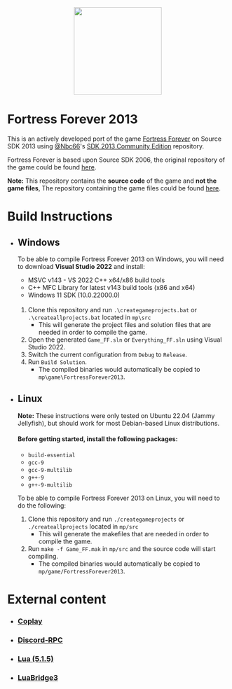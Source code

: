 <div align="center">
  <img src="https://avatars.githubusercontent.com/u/2388970" width="200" height="200">
</div>

# Fortress Forever 2013
This is an actively developed port of the game [Fortress Forever](https://store.steampowered.com/app/253530/Fortress_Forever/) on Source SDK 2013 using [@Nbc66](https://github.com/Nbc66)'s [SDK 2013 Community Edition](https://github.com/Nbc66/source-sdk-2013-ce) repository.

Fortress Forever is based upon Source SDK 2006, the original repository of the game could be found [here](https://github.com/fortressforever/fortressforever).

**Note:** This repository contains the **source code** of the game and **not the game files**, The repository containing the game files could be found [here](https://github.com/fortressforever-2013/FortressForever2013).

# Build Instructions

- ## Windows
  To be able to compile Fortress Forever 2013 on Windows, you will need to download **Visual Studio 2022** and install:
  * MSVC v143 - VS 2022 C++ x64/x86 build tools
  * C++ MFC Library for latest v143 build tools (x86 and x64)
  * Windows 11 SDK (10.0.22000.0)
<br><br>
  1. Clone this repository and run `.\creategameprojects.bat` or `.\createallprojects.bat` located in `mp\src`
      * This will generate the project files and solution files that are needed in order to compile the game.
  2. Open the generated `Game_FF.sln` or `Everything_FF.sln` using Visual Studio 2022.
  3. Switch the current configuration from `Debug` to `Release`.
  4. Run `Build Solution`.
      * The compiled binaries would automatically be copied to `mp\game\FortressForever2013`.

- ## Linux
  **Note:** These instructions were only tested on Ubuntu 22.04 (Jammy Jellyfish), but should work for most Debian-based Linux distributions.

  #### Before getting started, install the following packages:
  - `build-essential`
  - `gcc-9`
  - `gcc-9-multilib`
  - `g++-9`
  - `g++-9-multilib`

  To be able to compile Fortress Forever 2013 on Linux, you will need to do the following:
  1. Clone this repository and run `./creategameprojects` or `./createallprojects` located in `mp/src`
      * This will generate the makefiles that are needed in order to compile the game.
  2. Run `make -f Game_FF.mak` in `mp/src` and the source code will start compiling.
      * The compiled binaries would automatically be copied to `mp/game/FortressForever2013`.

# External content

- ### [Coplay](https://github.com/CoaXioN-Games/coplay)
- ### [Discord-RPC](https://github.com/discord/discord-rpc)
- ### [Lua (5.1.5)](https://www.lua.org/)
- ### [LuaBridge3](https://github.com/kunitoki/LuaBridge3)

